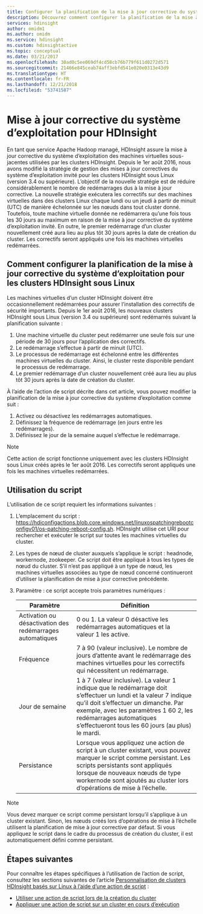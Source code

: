 ```yaml
---
title: Configurer la planification de la mise à jour corrective du système d’exploitation pour les clusters HDInsight basés sur Linux - Azure
description: Découvrez comment configurer la planification de la mise à jour corrective du système d’exploitation pour les clusters HDInsight sous Linux.
services: hdinsight
author: omidm1
ms.author: omidm
ms.service: hdinsight
ms.custom: hdinsightactive
ms.topic: conceptual
ms.date: 03/21/2017
ms.openlocfilehash: 30ad0c5ee069df4cd58cb76b779f611d0272d571
ms.sourcegitcommit: 21466e845ceab74aff3ebfd541e020e0313e43d9
ms.translationtype: HT
ms.contentlocale: fr-FR
ms.lasthandoff: 12/21/2018
ms.locfileid: "53741587"
---
```

# <a name="os-patching-for-hdinsight"></a>Mise à jour corrective du système d’exploitation pour HDInsight 
En tant que service Apache Hadoop managé, HDInsight assure la mise à jour corrective du système d’exploitation des machines virtuelles sous-jacentes utilisées par les clusters HDInsight. Depuis le 1er août 2016, nous avons modifié la stratégie de gestion des mises à jour correctives du système d’exploitation invité pour les clusters HDInsight sous Linux (version 3.4 ou supérieure). L’objectif de la nouvelle stratégie est de réduire considérablement le nombre de redémarrages dus à la mise à jour corrective. La nouvelle stratégie exécutera les correctifs sur des machines virtuelles dans des clusters Linux chaque lundi ou un jeudi à partir de minuit (UTC) de manière échelonnée sur les nœuds dans tout cluster donné. Toutefois, toute machine virtuelle donnée ne redémarrera qu’une fois tous les 30 jours au maximum en raison de la mise à jour corrective du système d’exploitation invité. En outre, le premier redémarrage d’un cluster nouvellement créé aura lieu au plus tôt 30 jours après la date de création du cluster. Les correctifs seront appliqués une fois les machines virtuelles redémarrées.

## <a name="how-to-configure-the-os-patching-schedule-for-linux-based-hdinsight-clusters"></a>Comment configurer la planification de la mise à jour corrective du système d’exploitation pour les clusters HDInsight sous Linux
Les machines virtuelles d’un cluster HDInsight doivent être occasionnellement redémarrées pour assurer l’installation des correctifs de sécurité importants. Depuis le 1er août 2016, les nouveaux clusters HDInsight sous Linux (version 3.4 ou supérieure) sont redémarrés suivant la planification suivante :

1. Une machine virtuelle du cluster peut redémarrer une seule fois sur une période de 30 jours pour l’application des correctifs.
2. Le redémarrage s’effectue à partir de minuit (UTC).
3. Le processus de redémarrage est échelonné entre les différentes machines virtuelles du cluster. Ainsi, le cluster reste disponible pendant le processus de redémarrage.
4. Le premier redémarrage d’un cluster nouvellement créé aura lieu au plus tôt 30 jours après la date de création du cluster.

À l’aide de l’action de script décrite dans cet article, vous pouvez modifier la planification de la mise à jour corrective du système d’exploitation comme suit :
1. Activez ou désactivez les redémarrages automatiques.
2. Définissez la fréquence de redémarrage (en jours entre les redémarrages).
3. Définissez le jour de la semaine auquel s’effectue le redémarrage.

> [!NOTE]  
> Cette action de script fonctionne uniquement avec les clusters HDInsight sous Linux créés après le 1er août 2016. Les correctifs seront appliqués une fois les machines virtuelles redémarrées. 

## <a name="how-to-use-the-script"></a>Utilisation du script 

L’utilisation de ce script requiert les informations suivantes :
1. L’emplacement du script : https://hdiconfigactions.blob.core.windows.net/linuxospatchingrebootconfigv01/os-patching-reboot-config.sh.  HDInsight utilise cet URI pour rechercher et exécuter le script sur toutes les machines virtuelles du cluster.
  
2. Les types de nœud de cluster auxquels s’applique le script : headnode, workernode, zookeeper. Ce script doit être appliqué à tous les types de nœud du cluster. S’il n’est pas appliqué à un type de nœud, les machines virtuelles associées au type de nœud concerné continueront d’utiliser la planification de mise à jour corrective précédente.


3.  Paramètre : ce script accepte trois paramètres numériques :

    | Paramètre | Définition |
    | --- | --- |
    | Activation ou désactivation des redémarrages automatiques |0 ou 1. La valeur 0 désactive les redémarrages automatiques et la valeur 1 les active. |
    | Fréquence |7 à 90 (valeur inclusive). Le nombre de jours d’attente avant le redémarrage des machines virtuelles pour les correctifs qui nécessitent un redémarrage. |
    | Jour de semaine |1 à 7 (valeur inclusive). La valeur 1 indique que le redémarrage doit s’effectuer un lundi et la valeur 7 indique qu’il doit s’effectuer un dimanche. Par exemple, avec les paramètres 1 60 2, les redémarrages automatiques s’effectueront tous les 60 jours (au plus) le mardi. |
    | Persistance |Lorsque vous appliquez une action de script à un cluster existant, vous pouvez marquer le script comme persistant. Les scripts persistants sont appliqués lorsque de nouveaux nœuds de type workernode sont ajoutés au cluster lors d’opérations de mise à l’échelle. |

> [!NOTE]  
> Vous devez marquer ce script comme persistant lorsqu’il s’applique à un cluster existant. Sinon, les nœuds créés lors d’opérations de mise à l’échelle utilisent la planification de mise à jour corrective par défaut.  Si vous appliquez le script dans le cadre du processus de création du cluster, il est automatiquement défini comme persistant.

## <a name="next-steps"></a>Étapes suivantes

Pour connaître les étapes spécifiques à l’utilisation de l’action de script, consultez les sections suivantes de l’article [Personnalisation de clusters HDInsight basés sur Linux à l’aide d’une action de script](hdinsight-hadoop-customize-cluster-linux.md) :

* [Utiliser une action de script lors de la création du cluster](hdinsight-hadoop-customize-cluster-linux.md#use-a-script-action-during-cluster-creation)
* [Appliquer une action de script sur un cluster en cours d’exécution](hdinsight-hadoop-customize-cluster-linux.md#apply-a-script-action-to-a-running-cluster)
